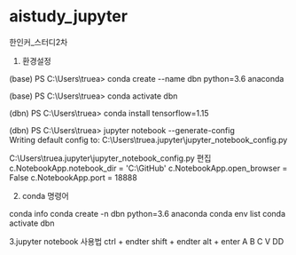 # aistudy_jupyter
한인커_스터디2차

1. 환경설정

  (base) PS C:\Users\truea> conda create --name dbn python=3.6 anaconda

  (base) PS C:\Users\truea> conda activate dbn

  (dbn) PS C:\Users\truea> conda install tensorflow=1.15

  (dbn) PS C:\Users\truea> jupyter notebook --generate-config   
  Writing default config to: C:\Users\truea\.jupyter\jupyter_notebook_config.py

  C:\Users\truea\.jupyter\jupyter_notebook_config.py 편집
    c.NotebookApp.notebook_dir = 'C:\GitHub'
    c.NotebookApp.open_browser = False
    c.NotebookApp.port = 18888

  
  
  
2. conda 명령어

  conda info
  conda create -n dbn python=3.6 anaconda
  conda env list
  conda activate dbn
  
  
3.jupyter notebook 사용법
  ctrl + endter
  shift + endter
  alt + enter
  A
  B
  C
  V
  DD
  
  
  
